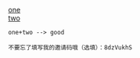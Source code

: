 [one](https://github.com/clash-verge-rev/clash-verge-rev/releases)  
[two](https://github.com/yiyuanjichang/dizhi)  

` one+two --> good `  

` 不要忘了填写我的邀请码哦（选填）：8dzVukhS `
